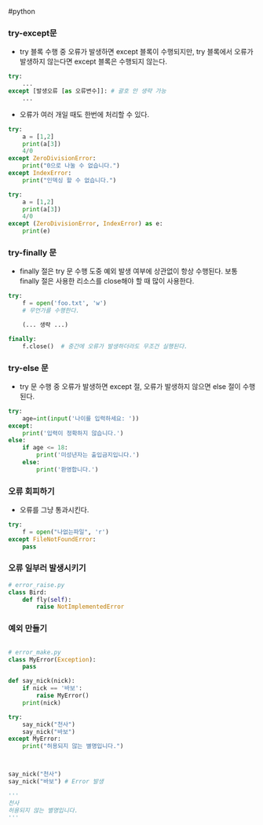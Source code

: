 ---
---
#python 

### try-except문
+ try 블록 수행 중 오류가 발생하면 except 블록이 수행되지만, try 블록에서 오류가 발생하지 않는다면 except 블록은 수행되지 않는다.
```python
try: 
	... 
except [발생오류 [as 오류변수]]: # 괄호 안 생략 가능
	...
```
+ 오류가 여러 개일 때도 한번에 처리할 수 있다.
```python
try:
    a = [1,2]
    print(a[3])
    4/0
except ZeroDivisionError:
    print("0으로 나눌 수 없습니다.")
except IndexError:
    print("인덱싱 할 수 없습니다.")

```
```python
try:
    a = [1,2]
    print(a[3])
    4/0
except (ZeroDivisionError, IndexError) as e:
    print(e)

```
### try-finally 문
+ finally 절은 try 문 수행 도중 예외 발생 여부에 상관없이 항상 수행된다. 보통 finally 절은 사용한 리소스를 close해야 할 때 많이 사용한다.
```python
try:
    f = open('foo.txt', 'w')
    # 무언가를 수행한다.

    (... 생략 ...)

finally:
    f.close()  # 중간에 오류가 발생하더라도 무조건 실행된다.

```

### try-else 문
+ try 문 수행 중 오류가 발생하면 except 절, 오류가 발생하지 않으면 else 절이 수행된다.
```python
try:
    age=int(input('나이를 입력하세요: '))
except:
    print('입력이 정확하지 않습니다.')
else:
    if age <= 18:
        print('미성년자는 출입금지입니다.')
    else:
        print('환영합니다.')

```

### 오류 회피하기
+ 오류를 그냥 통과시킨다.
```python
try:
    f = open("나없는파일", 'r')
except FileNotFoundError:
    pass

```

### 오류 일부러 발생시키기
```python
# error_raise.py
class Bird:
    def fly(self):
        raise NotImplementedError

```
### 예외 만들기
```python

# error_make.py
class MyError(Exception):
    pass

def say_nick(nick):
    if nick == '바보':
        raise MyError()
    print(nick)

try:
    say_nick("천사")
    say_nick("바보")
except MyError:
    print("허용되지 않는 별명입니다.")



say_nick("천사")
say_nick("바보") # Error 발생

'''
천사
허용되지 않는 별명입니다.
'''

```
